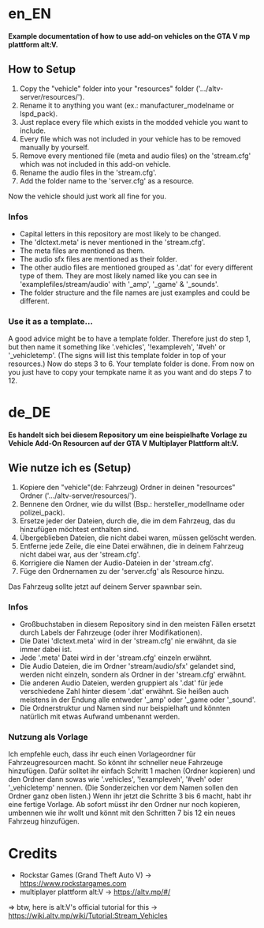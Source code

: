 # en_EN
#### Example documentation of how to use add-on vehicles on the GTA V mp plattform alt:V.

## How to Setup
1. Copy the "vehicle" folder into your "resources" folder ('.../altv-server/resources/'). 
2. Rename it to anything you want (ex.: manufacturer_modelname or lspd_pack).
3. Just replace every file which exists in the modded vehicle you want to include.
4. Every file which was not included in your vehicle has to be removed manually by yourself.
5. Remove every mentioned file (meta and audio files) on the 'stream.cfg' which was not included in this add-on vehicle.
6. Rename the audio files in the 'stream.cfg'.
7. Add the folder name to the 'server.cfg' as a resource.

Now the vehicle should just work all fine for you.

### Infos
- Capital letters in this repository are most likely to be changed.
- The 'dlctext.meta' is never mentioned in the 'stream.cfg'.
- The meta files are mentioned as them.
- The audio sfx files are mentioned as their folder.
- The other audio files are mentioned grouped as '.dat' for every different type of them. They are most likely named like you can see in 'examplefiles/stream/audio' with '_amp', '_game' & '_sounds'.
- The folder structure and the file names are just examples and could be different.

### Use it as a template...
A good advice might be to have a template folder. Therefore just do step 1, but then name it something like '.vehicles', '!exampleveh', '#veh' or '_vehicletemp'. (The signs will list this template folder in top of your resources.) Now do steps 3 to 6. Your template folder is done. From now on you just have to copy your tempkate name it as you want and do steps 7 to 12.



# de_DE 
#### Es handelt sich bei diesem Repository um eine beispielhafte Vorlage zu Vehicle Add-On Resourcen auf der GTA V Multiplayer Plattform alt:V.

## Wie nutze ich es (Setup)
1. Kopiere den "vehicle"(de: Fahrzeug) Ordner in deinen "resources" Ordner ('.../altv-server/resources/'). 
2. Bennene den Ordner, wie du willst (Bsp.: hersteller_modellname oder polizei_pack).
3. Ersetze jeder der Dateien, durch die, die im dem Fahrzeug, das du hinzufügen möchtest enthalten sind.
4. Übergeblieben Dateien, die nicht dabei waren, müssen gelöscht werden.
5. Entferne jede Zeile, die eine Datei erwähnen, die in deinem Fahrzeug nicht dabei war, aus der 'stream.cfg'.
6. Korrigiere die Namen der Audio-Dateien in der 'stream.cfg'.
7. Füge den Ordnernamen zu der 'server.cfg' als Resource hinzu.

Das Fahrzeug sollte jetzt auf deinem Server spawnbar sein.

### Infos
- Großbuchstaben in diesem Repository sind in den meisten Fällen ersetzt durch Labels der Fahrzeuge (oder ihrer Modifikationen).
- Die Datei 'dlctext.meta' wird in der 'stream.cfg' nie erwähnt, da sie immer dabei ist.
- Jede '.meta' Datei wird in der 'stream.cfg' einzeln erwähnt.
- Die Audio Dateien, die im Ordner 'stream/audio/sfx' gelandet sind, werden nicht einzeln, sondern als Ordner in der 'stream.cfg' erwähnt.
- Die anderen Audio Dateien, werden gruppiert als '.dat' für jede verschiedene Zahl hinter diesem '.dat' erwähnt. Sie heißen auch meistens in der Endung alle entweder '_amp' oder '_game oder '_sound'.
- Die Ordnerstruktur und Namen sind nur beispielhaft und könnten natürlich mit etwas Aufwand umbenannt werden.

### Nutzung als Vorlage
Ich empfehle euch, dass ihr euch einen Vorlageordner für Fahrzeugresourcen macht. So könnt ihr schneller neue Fahrzeuge hinzufügen. Dafür solltet ihr einfach Schritt 1 machen (Ordner kopieren) und den Ordner dann sowas wie '.vehicles', '!exampleveh', '#veh' oder '_vehicletemp' nennen. (Die Sonderzeichen vor dem Namen sollen den Ordner ganz oben listen.) Wenn ihr jetzt die Schritte 3 bis 6 macht, habt ihr eine fertige Vorlage. Ab sofort müsst ihr den Ordner nur noch kopieren, umbennen wie ihr wollt und könnt mit den Schritten 7 bis 12 ein neues Fahrzeug hinzufügen.


# Credits
- Rockstar Games (Grand Theft Auto V) -> https://www.rockstargames.com
- multiplayer plattform alt:V -> https://altv.mp/#/

=> btw, here is alt:V's official tutorial for this -> https://wiki.altv.mp/wiki/Tutorial:Stream_Vehicles
